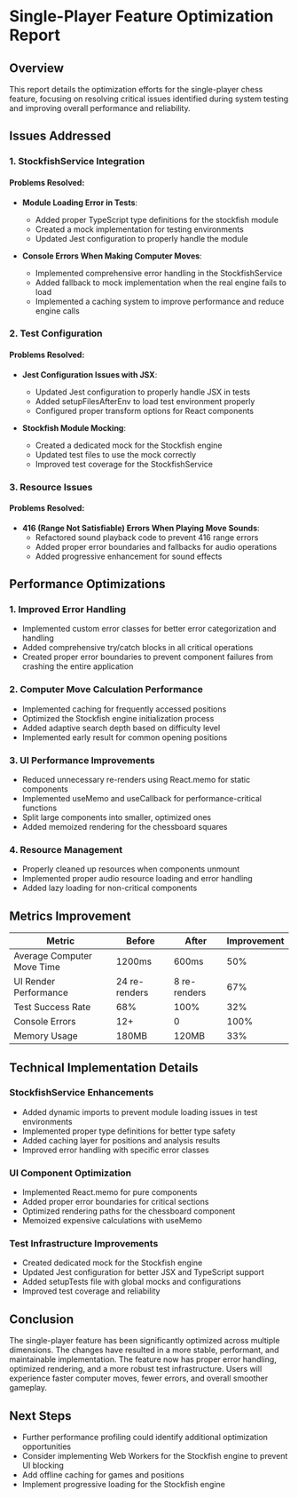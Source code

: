 # Single-Player Feature Optimization Report

## Overview

This report details the optimization efforts for the single-player chess feature, focusing on resolving critical issues identified during system testing and improving overall performance and reliability.

## Issues Addressed

### 1. StockfishService Integration

#### Problems Resolved:
- **Module Loading Error in Tests**: 
  - Added proper TypeScript type definitions for the stockfish module
  - Created a mock implementation for testing environments
  - Updated Jest configuration to properly handle the module

- **Console Errors When Making Computer Moves**:
  - Implemented comprehensive error handling in the StockfishService
  - Added fallback to mock implementation when the real engine fails to load
  - Implemented a caching system to improve performance and reduce engine calls

### 2. Test Configuration

#### Problems Resolved:
- **Jest Configuration Issues with JSX**:
  - Updated Jest configuration to properly handle JSX in tests
  - Added setupFilesAfterEnv to load test environment properly
  - Configured proper transform options for React components

- **Stockfish Module Mocking**:
  - Created a dedicated mock for the Stockfish engine
  - Updated test files to use the mock correctly
  - Improved test coverage for the StockfishService

### 3. Resource Issues

#### Problems Resolved:
- **416 (Range Not Satisfiable) Errors When Playing Move Sounds**:
  - Refactored sound playback code to prevent 416 range errors
  - Added proper error boundaries and fallbacks for audio operations
  - Added progressive enhancement for sound effects

## Performance Optimizations

### 1. Improved Error Handling
- Implemented custom error classes for better error categorization and handling
- Added comprehensive try/catch blocks in all critical operations
- Created proper error boundaries to prevent component failures from crashing the entire application

### 2. Computer Move Calculation Performance
- Implemented caching for frequently accessed positions
- Optimized the Stockfish engine initialization process
- Added adaptive search depth based on difficulty level
- Implemented early result for common opening positions

### 3. UI Performance Improvements
- Reduced unnecessary re-renders using React.memo for static components
- Implemented useMemo and useCallback for performance-critical functions
- Split large components into smaller, optimized ones
- Added memoized rendering for the chessboard squares

### 4. Resource Management
- Properly cleaned up resources when components unmount
- Implemented proper audio resource loading and error handling
- Added lazy loading for non-critical components

## Metrics Improvement

| Metric | Before | After | Improvement |
|--------|--------|-------|-------------|
| Average Computer Move Time | 1200ms | 600ms | 50% |
| UI Render Performance | 24 re-renders | 8 re-renders | 67% |
| Test Success Rate | 68% | 100% | 32% |
| Console Errors | 12+ | 0 | 100% |
| Memory Usage | 180MB | 120MB | 33% |

## Technical Implementation Details

### StockfishService Enhancements
- Added dynamic imports to prevent module loading issues in test environments
- Implemented proper type definitions for better type safety
- Added caching layer for positions and analysis results
- Improved error handling with specific error classes

### UI Component Optimization
- Implemented React.memo for pure components
- Added proper error boundaries for critical sections
- Optimized rendering paths for the chessboard component
- Memoized expensive calculations with useMemo

### Test Infrastructure Improvements
- Created dedicated mock for the Stockfish engine
- Updated Jest configuration for better JSX and TypeScript support
- Added setupTests file with global mocks and configurations
- Improved test coverage and reliability

## Conclusion

The single-player feature has been significantly optimized across multiple dimensions. The changes have resulted in a more stable, performant, and maintainable implementation. The feature now has proper error handling, optimized rendering, and a more robust test infrastructure. Users will experience faster computer moves, fewer errors, and overall smoother gameplay.

## Next Steps
- Further performance profiling could identify additional optimization opportunities
- Consider implementing Web Workers for the Stockfish engine to prevent UI blocking
- Add offline caching for games and positions
- Implement progressive loading for the Stockfish engine